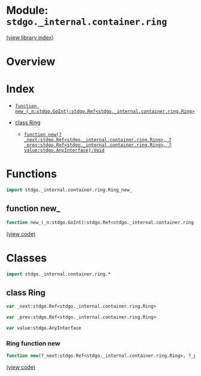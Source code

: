 # Module: `stdgo._internal.container.ring`

[(view library index)](../../../stdgo.md)


# Overview


# Index


- [`function new_(_n:stdgo.GoInt):stdgo.Ref<stdgo._internal.container.ring.Ring>`](<#function-new_>)

- [class Ring](<#class-ring>)

  - [`function new(?_next:stdgo.Ref<stdgo._internal.container.ring.Ring>, ?_prev:stdgo.Ref<stdgo._internal.container.ring.Ring>, ?value:stdgo.AnyInterface):Void`](<#ring-function-new>)

# Functions


```haxe
import stdgo._internal.container.ring.Ring_new_
```


## function new\_


```haxe
function new_(_n:stdgo.GoInt):stdgo.Ref<stdgo._internal.container.ring.Ring>
```


[\(view code\)](<./Ring_new_.hx#L2>)


# Classes


```haxe
import stdgo._internal.container.ring.*
```


## class Ring


```haxe
var _next:stdgo.Ref<stdgo._internal.container.ring.Ring>
```


```haxe
var _prev:stdgo.Ref<stdgo._internal.container.ring.Ring>
```


```haxe
var value:stdgo.AnyInterface
```


### Ring function new


```haxe
function new(?_next:stdgo.Ref<stdgo._internal.container.ring.Ring>, ?_prev:stdgo.Ref<stdgo._internal.container.ring.Ring>, ?value:stdgo.AnyInterface):Void
```


[\(view code\)](<./Ring_Ring.hx#L6>)


